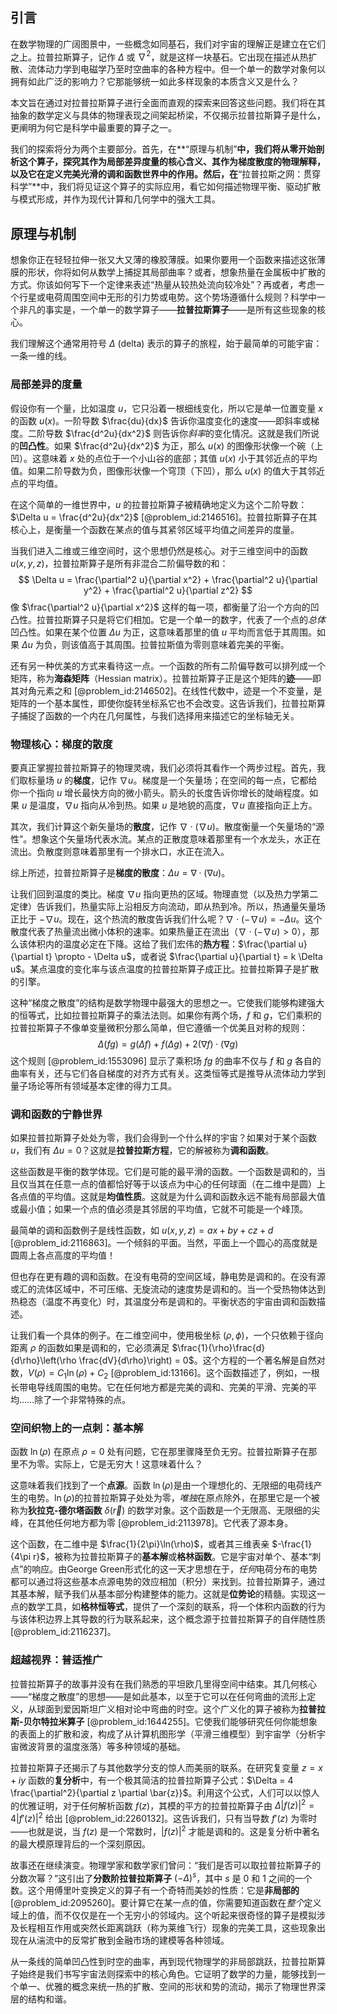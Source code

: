 ## 引言
在数学物理的广阔图景中，一些概念如同基石，我们对宇宙的理解正是建立在它们之上。拉普拉斯算子，记作 $\Delta$ 或 $\nabla^2$，就是这样一块基石。它出现在描述从热扩散、流体动力学到电磁学乃至时空曲率的各种方程中。但一个单一的数学对象何以拥有如此广泛的影响力？它那能够统一如此多样现象的本质含义又是什么？

本文旨在通过对拉普拉斯算子进行全面而直观的探索来回答这些问题。我们将在其抽象的数学定义与具体的物理表现之间架起桥梁，不仅揭示拉普拉斯算子是什么，更阐明为何它是科学中最重要的算子之一。

我们的探索将分为两个主要部分。首先，在**“原理与机制”**中，我们将从零开始剖析这个算子，探究其作为局部差异度量的核心含义、其作为梯度散度的物理解释，以及它在定义完美光滑的调和函数世界中的作用。然后，在**“拉普拉斯之网：贯穿科学”**中，我们将见证这个算子的实际应用，看它如何描述物理平衡、驱动扩散与模式形成，并作为现代计算和几何学中的强大工具。

## 原理与机制

想象你正在轻轻拉伸一张又大又薄的橡胶薄膜。如果你要用一个函数来描述这张薄膜的形状，你将如何从数学上捕捉其局部曲率？或者，想象热量在金属板中扩散的方式。你该如何写下一个定律来表述“热量从较热处流向较冷处”？再或者，考虑一个行星或电荷周围空间中无形的引力势或电势。这个势场遵循什么规则？科学中一个非凡的事实是，一个单一的数学算子——**拉普拉斯算子**——是所有这些现象的核心。

我们理解这个通常用符号 $\Delta$ (delta) 表示的算子的旅程，始于最简单的可能宇宙：一条一维的线。

### 局部差异的度量

假设你有一个量，比如温度 $u$，它只沿着一根细线变化，所以它是单一位置变量 $x$ 的函数 $u(x)$。一阶导数 $\frac{du}{dx}$ 告诉你温度变化的速度——即斜率或梯度。二阶导数 $\frac{d^2u}{dx^2}$ 则告诉你*斜率*的变化情况。这就是我们所说的**凹凸性**。如果 $\frac{d^2u}{dx^2}$ 为正，那么 $u(x)$ 的图像形状像一个碗（上凹）。这意味着 $x$ 处的点位于一个小山谷的底部；其值 $u(x)$ 小于其邻近点的平均值。如果二阶导数为负，图像形状像一个穹顶（下凹），那么 $u(x)$ 的值大于其邻近点的平均值。

在这个简单的一维世界中，$u$ 的拉普拉斯算子被精确地定义为这个二阶导数：$\Delta u = \frac{d^2u}{dx^2}$ [@problem_id:2146516]。拉普拉斯算子在其核心上，是衡量一个函数在某点的值与其紧邻区域平均值之间差异的度量。

当我们进入二维或三维空间时，这个思想仍然是核心。对于三维空间中的函数 $u(x, y, z)$，拉普拉斯算子是所有非混合二阶偏导数的和：
$$
\Delta u = \frac{\partial^2 u}{\partial x^2} + \frac{\partial^2 u}{\partial y^2} + \frac{\partial^2 u}{\partial z^2}
$$
像 $\frac{\partial^2 u}{\partial x^2}$ 这样的每一项，都衡量了沿一个方向的凹凸性。拉普拉斯算子只是将它们相加。它是一个单一的数字，代表了一个点的*总体*凹凸性。如果在某个位置 $\Delta u$ 为正，这意味着那里的值 $u$ 平均而言低于其周围。如果 $\Delta u$ 为负，则该值高于其周围。拉普拉斯值为零则意味着完美的平衡。

还有另一种优美的方式来看待这一点。一个函数的所有二阶偏导数可以排列成一个矩阵，称为**海森矩阵**（Hessian matrix）。拉普拉斯算子正是这个矩阵的**迹**——即其对角元素之和 [@problem_id:2146502]。在线性代数中，迹是一个不变量，是矩阵的一个基本属性，即使你旋转坐标系它也不会改变。这告诉我们，拉普拉斯算子捕捉了函数的一个内在几何属性，与我们选择用来描述它的坐标轴无关。

### 物理核心：梯度的散度

要真正掌握拉普拉斯算子的物理灵魂，我们必须将其看作一个两步过程。首先，我们取标量场 $u$ 的**梯度**，记作 $\nabla u$。梯度是一个矢量场；在空间的每一点，它都给你一个指向 $u$ 增长最快方向的微小箭头。箭头的长度告诉你增长的陡峭程度。如果 $u$ 是温度，$\nabla u$ 指向从冷到热。如果 $u$ 是地貌的高度，$\nabla u$ 直接指向正上方。

其次，我们计算这个新矢量场的**散度**，记作 $\nabla \cdot (\nabla u)$。散度衡量一个矢量场的“源性”。想象这个矢量场代表水流。某点的正散度意味着那里有一个水龙头，水正在流出。负散度则意味着那里有一个排水口，水正在流入。

综上所述，拉普拉斯算子是**梯度的散度**：$\Delta u = \nabla \cdot (\nabla u)$。

让我们回到温度的类比。梯度 $\nabla u$ 指向更热的区域。物理直觉（以及热力学第二定律）告诉我们，热量实际上沿相反方向流动，即从热到冷。所以，热通量矢量场正比于 $-\nabla u$。现在，这个热流的散度告诉我们什么呢？$\nabla \cdot (-\nabla u) = - \Delta u$。这个散度代表了热量流出微小体积的速率。如果热量正在流出（$\nabla \cdot (-\nabla u) > 0$），那么该体积内的温度必定在下降。这给了我们宏伟的**热方程**：$\frac{\partial u}{\partial t} \propto - \Delta u$，或者说 $\frac{\partial u}{\partial t} = k \Delta u$。某点温度的变化率与该点温度的拉普拉斯算子成正比。拉普拉斯算子是扩散的引擎。

这种“梯度之散度”的结构是数学物理中最强大的思想之一。它使我们能够构建强大的恒等式，比如拉普拉斯算子的乘法法则。如果你有两个场，$f$ 和 $g$，它们乘积的拉普拉斯算子不像单变量微积分那么简单，但它遵循一个优美且对称的规则：
$$ \Delta(fg) = g(\Delta f) + f(\Delta g) + 2 (\nabla f) \cdot (\nabla g) $$
这个规则 [@problem_id:1553096] 显示了乘积场 $fg$ 的曲率不仅与 $f$ 和 $g$ 各自的曲率有关，还与它们各自梯度的对齐方式有关。这类恒等式是推导从流体动力学到量子场论等所有领域基本定律的得力工具。

### 调和函数的宁静世界

如果拉普拉斯算子处处为零，我们会得到一个什么样的宇宙？如果对于某个函数 $u$，我们有 $\Delta u = 0$？这就是**拉普拉斯方程**，它的解被称为**调和函数**。

这些函数是平衡的数学体现。它们是可能的最平滑的函数。一个函数是调和的，当且仅当其在任意一点的值都恰好等于以该点为中心的任何球面（在二维中是圆）上各点值的平均值。这就是**均值性质**。这就是为什么调和函数永远不能有局部最大值或最小值；如果一个点的值必须是其邻居的平均值，它就不可能是一个峰顶。

最简单的调和函数例子是线性函数，如 $u(x, y, z) = ax + by + cz + d$ [@problem_id:2116863]。一个倾斜的平面。当然，平面上一个圆心的高度就是圆周上各点高度的平均值！

但也存在更有趣的调和函数。在没有电荷的空间区域，静电势是调和的。在没有源或汇的流体区域中，不可压缩、无旋流动的速度势是调和的。当一个受热物体达到热稳态（温度不再变化）时，其温度分布是调和的。平衡状态的宇宙由调和函数描述。

让我们看一个具体的例子。在二维空间中，使用极坐标 $(\rho, \phi)$，一个只依赖于径向距离 $\rho$ 的函数如果是调和的，它必须满足 $\frac{1}{\rho}\frac{d}{d\rho}\left(\rho \frac{dV}{d\rho}\right) = 0$。这个方程的一个著名解是自然对数，$V(\rho) = C_1 \ln(\rho) + C_2$ [@problem_id:13166]。这个函数描述了，例如，一根长带电导线周围的电势。它在任何地方都是完美的调和、完美的平滑、完美的平均……除了一个非常特殊的点。

### 空间织物上的一点刺：基本解

函数 $\ln(\rho)$ 在原点 $\rho=0$ 处有问题，它在那里骤降至负无穷。拉普拉斯算子在那里不为零。实际上，它是无穷大！这意味着什么？

这意味着我们找到了一个**点源**。函数 $\ln(\rho)$是由一个理想化的、无限细的电荷线产生的电势。$\ln(\rho)$的拉普拉斯算子处处为零，*唯独*在原点除外，在那里它是一个被称为**狄拉克-德尔塔函数** $\delta(\vec{r})$ 的数学对象。这个函数是一个无限高、无限细的尖峰，在其他任何地方都为零 [@problem_id:2113978]。它代表了源本身。

这个函数，在二维中是 $\frac{1}{2\pi}\ln(\rho)$，或者其三维表亲 $-\frac{1}{4\pi r}$，被称为拉普拉斯算子的**基本解**或**格林函数**。它是宇宙对单个、基本“刺点”的响应。由George Green形式化的这一天才思想在于，*任何*电荷分布的电势都可以通过将这些基本点源电势的效应相加（积分）来找到。拉普拉斯算子，通过其基本解，赋予我们从基本部分构建整体的能力。这就是**位势论**的精髓。实现这一点的数学工具，如**格林恒等式**，提供了一个深刻的联系，将一个体积内函数的行为与该体积边界上其导数的行为联系起来，这个概念源于拉普拉斯算子的自伴随性质 [@problem_id:2116237]。

### 超越视界：普适推广

拉普拉斯算子的故事并没有在我们熟悉的平坦欧几里得空间中结束。其几何核心——“梯度之散度”的思想——是如此基本，以至于它可以在任何弯曲的流形上定义，从球面到爱因斯坦广义相对论中弯曲的时空。这个广义化的算子被称为**拉普拉斯-贝尔特拉米算子** [@problem_id:1644255]。它使我们能够研究任何你能想象的表面上的扩散和波，构成了从计算机图形学（平滑三维模型）到宇宙学（分析宇宙微波背景的温度涨落）等多种领域的基础。

拉普拉斯算子还揭示了与其他数学分支的惊人而美丽的联系。在研究复变量 $z = x+iy$ 函数的**复分析**中，有一个极其简洁的拉普拉斯算子公式：$\Delta = 4 \frac{\partial^2}{\partial z \partial \bar{z}}$。利用这个公式，人们可以以惊人的优雅证明，对于任何解析函数 $f(z)$，其模的平方的拉普拉斯算子由 $\Delta |f(z)|^2 = 4 |f'(z)|^2$ 给出 [@problem_id:2260132]。这告诉我们，只有当导数 $f'(z)$ 为零时——也就是说，当 $f(z)$ 是一个常数时，$|f(z)|^2$ 才能是调和的。这是复分析中著名的最大模原理背后的一个深刻原因。

故事还在继续演变。物理学家和数学家们曾问：“我们是否可以取拉普拉斯算子的分数次幂？”这引出了**分数阶拉普拉斯算子** $(-\Delta)^s$，其中 $s$ 是 0 和 1 之间的一个数。这个用傅里叶变换定义的算子有一个奇特而美妙的性质：它是**非局部的** [@problem_id:2095260]。要计算它在某一点的值，你需要知道函数在*整个*定义域上的值，而不仅仅是在一个无穷小的邻域内。这个听起来很奇怪的算子是模拟涉及长程相互作用或突然长距离跳跃（称为莱维飞行）现象的完美工具，这些现象出现在从湍流中的反常扩散到金融市场的建模等各种领域。

从一条线的简单凹凸性到时空的曲率，再到现代物理学的非局部跳跃，拉普拉斯算子始终是我们书写宇宙法则探索中的核心角色。它证明了数学的力量，能够找到一个单一、优雅的概念来统一热的扩散、空间的形状和势的流动，揭示了物理世界深层的结构和谐。

